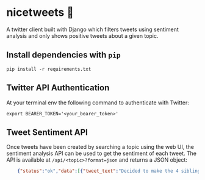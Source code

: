 # nicetweets 🐥

A twitter client built with Django which filters tweets using sentiment analysis and only shows positive tweets about a given topic.

## Install dependencies with `pip`

    pip install -r requirements.txt

## Twitter API Authentication

At your terminal env the following command to authenticate with Twitter:

    export BEARER_TOKEN='<your_bearer_token>'

## Tweet Sentiment API

Once tweets have been created by searching a topic using the web UI, the sentiment analysis API can be used to get the sentiment of each tweet. The API is available at `/api/<topic>?format=json` and returns a JSON object:

```JSON
    {"status":"ok","data":[{"tweet_text":"Decided to make the 4 siblings in my Halfpelt series, all of them having their problems, and far from a perfect family! This was as close as I could get to their designs!\n\nIn order they are TwigClaw (F) DoveFoot (M) BlossomMask (F) and WillowStream (F) https://t.co/dd3ZGKDEge https://t.co/YxBe3rEUXo","tweet_sentiment":0.55,"tweet_created_at":"2022-01-04T05:18:26.235975+11:00","tweet_topic":"cats"},{"tweet_text":"Tongue out Chewsday ðŸ˜›ðŸŒžðŸ’›\n#CatsOfTwitter #cats #AussieCatsOfTwitter https://t.co/1vTlOpJDEI","tweet_sentiment":0.0,"tweet_created_at":"2022-01-04T05:18:29.231611+11:00","tweet_topic":"cats"},{"tweet_text":"...and more than that, MAKE THINGS GO RIGHT with your work and your commitment. DO WHAT YOU LOVE to help others. #cats #kittens #SaveThemAll #AdoptCat #AdoptAShelterCat #AdoptDontShop #AdoptDontBuy #spay #neuter #TNR RT for them EVERY day. You will help them AND yourself! https://t.co/w1TcydxHZs","tweet_sentiment":0.4702380952380952,"tweet_created_at":"2022-01-04T05:18:30.101079+11:00","tweet_topic":"cats"},{"tweet_text":"Ronaldo was a amazing player in his prime, but I know cats like Greenwood are pissing themselves watching Ronaldo attempt to dribble and pass","tweet_sentiment":0.6000000000000001,"tweet_created_at":"2022-01-04T05:18:30.112483+11:00","tweet_topic":"cats"},{"tweet_text":"All of my cats are having a truly Monday Monday.","tweet_sentiment":0.0,"tweet_created_at":"2022-01-04T05:18:33.136829+11:00","tweet_topic":"cats"},{"tweet_text":"I gatti salveranno il cielo stellato dall'attacco della megacostellazione #Starlink https://t.co/BbL5AtbABU","tweet_sentiment":0.0,"tweet_created_at":"2022-01-04T05:18:34.149712+11:00","tweet_topic":"cats"}]}
```

<!-- https://www.youtube.com/watch?v=zKij1_sHWAc -->
<!-- https://testdriven.io/blog/django-ajax-xhr/#when-should-you-use-ajax -->
<!-- https://dev.to/nobleobioma/create-a-simple-rest-api-with-django-253p -->
<!-- https://stackabuse.com/creating-a-rest-api-with-django-rest-framework/ -->